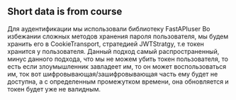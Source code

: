 ## Short data is from course

Для аудентификации мы использовали библиотеку FastAPIuser
Во избежании сложных методов хранения пароля пользователя,
 мы будем хранить его в CookieTransport, стратедией JWTStratgy, т.е токен хранится у пользователя.
Данный подход самый распространенный, минус данного подхода, что мы не можем убить токен пользователя,
 то есть если злоумышленник завладеет им, то он может воспользоваться им,
  ток вот шифровывающая/зашифровывающая часть ему будет не доступна, а с определенным промежутком времени, она обновляется и токен будет уже не валидным.